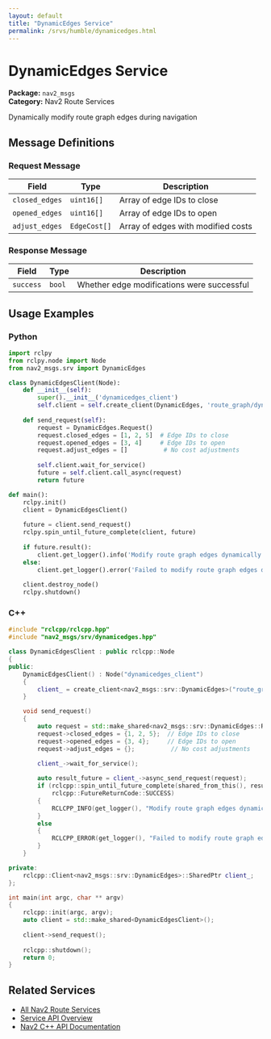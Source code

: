 ```yaml
---
layout: default
title: "DynamicEdges Service"
permalink: /srvs/humble/dynamicedges.html
---
```


# DynamicEdges Service

**Package:** `nav2_msgs`  
**Category:** Nav2 Route Services

Dynamically modify route graph edges during navigation

## Message Definitions

### Request Message

| Field | Type | Description |
|-------|------|-------------|
| `closed_edges` | `uint16[]` | Array of edge IDs to close |
| `opened_edges` | `uint16[]` | Array of edge IDs to open |
| `adjust_edges` | `EdgeCost[]` | Array of edges with modified costs |


### Response Message

| Field | Type | Description |
|-------|------|-------------|
| `success` | `bool` | Whether edge modifications were successful |


## Usage Examples

### Python

```python
import rclpy
from rclpy.node import Node
from nav2_msgs.srv import DynamicEdges

class DynamicEdgesClient(Node):
    def __init__(self):
        super().__init__('dynamicedges_client')
        self.client = self.create_client(DynamicEdges, 'route_graph/dynamic_edges')
        
    def send_request(self):
        request = DynamicEdges.Request()
        request.closed_edges = [1, 2, 5]  # Edge IDs to close
        request.opened_edges = [3, 4]     # Edge IDs to open
        request.adjust_edges = []          # No cost adjustments
        
        self.client.wait_for_service()
        future = self.client.call_async(request)
        return future

def main():
    rclpy.init()
    client = DynamicEdgesClient()
    
    future = client.send_request()
    rclpy.spin_until_future_complete(client, future)
    
    if future.result():
        client.get_logger().info('Modify route graph edges dynamically completed')
    else:
        client.get_logger().error('Failed to modify route graph edges dynamically')
        
    client.destroy_node()
    rclpy.shutdown()
```

### C++

```cpp
#include "rclcpp/rclcpp.hpp"
#include "nav2_msgs/srv/dynamicedges.hpp"

class DynamicEdgesClient : public rclcpp::Node
{
public:
    DynamicEdgesClient() : Node("dynamicedges_client")
    {
        client_ = create_client<nav2_msgs::srv::DynamicEdges>("route_graph/dynamic_edges");
    }

    void send_request()
    {
        auto request = std::make_shared<nav2_msgs::srv::DynamicEdges::Request>();
        request->closed_edges = {1, 2, 5};  // Edge IDs to close
        request->opened_edges = {3, 4};     // Edge IDs to open
        request->adjust_edges = {};          // No cost adjustments

        client_->wait_for_service();
        
        auto result_future = client_->async_send_request(request);
        if (rclcpp::spin_until_future_complete(shared_from_this(), result_future) ==
            rclcpp::FutureReturnCode::SUCCESS)
        {
            RCLCPP_INFO(get_logger(), "Modify route graph edges dynamically completed");
        }
        else
        {
            RCLCPP_ERROR(get_logger(), "Failed to modify route graph edges dynamically");
        }
    }

private:
    rclcpp::Client<nav2_msgs::srv::DynamicEdges>::SharedPtr client_;
};

int main(int argc, char ** argv)
{
    rclcpp::init(argc, argv);
    auto client = std::make_shared<DynamicEdgesClient>();
    
    client->send_request();
    
    rclcpp::shutdown();
    return 0;
}
```

## Related Services

- [All Nav2 Route Services](/humble/srvs/index.html#nav2-route-services)
- [Service API Overview](/humble/srvs/index.html)
- [Nav2 C++ API Documentation](/humble/html/index.html)